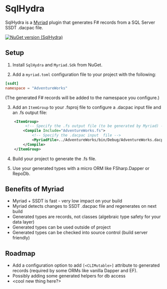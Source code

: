 # SqlHydra
SqlHydra is a [Myriad](https://github.com/MoiraeSoftware/myriad) plugin that generates F# records from a SQL Server SSDT .dacpac file.

[![NuGet version (SqlHydra)](https://img.shields.io/nuget/v/SqlHydra.svg?style=flat-square)](https://www.nuget.org/packages/SqlHydra/)

## Setup

1) Install `SqlHydra` and `Myriad.Sdk` from NuGet.

2) Add a `myriad.toml` configuration file to your project with the following:

```toml
[ssdt]
namespace = "AdventureWorks"
```

(The generated F# records will be added to the namespace you configure.)

3) Add an `ItemGroup` to your .fsproj file to configure a .dacpac input file and an .fs output file:

```xml
    <ItemGroup>
         <!-- Specify the .fs output file (to be generated by Myriad) -->
        <Compile Include="AdventureWorks.fs">
            <!-- Specify the .dacpac input  file -->
            <MyriadFile>../AdventureWorks/bin/Debug/AdventureWorks.dacpac</MyriadFile>
        </Compile>
    </ItemGroup>

```

4) Build your project to generate the .fs file.

5) Use your generated types with a micro ORM like FSharp.Dapper or RepoDb.

## Benefits of Myriad
* Myriad + SSDT is fast - very low impact on your build
* Myriad detects changes to SSDT .dacpac file and regenerates on next build
* Generated types are records, not classes (algebraic type safety for your data layer)
* Generated types can be used outside of project
* Generated types can be checked into source control (build server friendly)


## Roadmap
* Add a configuration option to add `[<CLIMutable>]` attribute to generated records (required by some ORMs like vanilla Dapper and EF).
* Possibly adding some generated helpers for db access
* <cool new thing here?>

